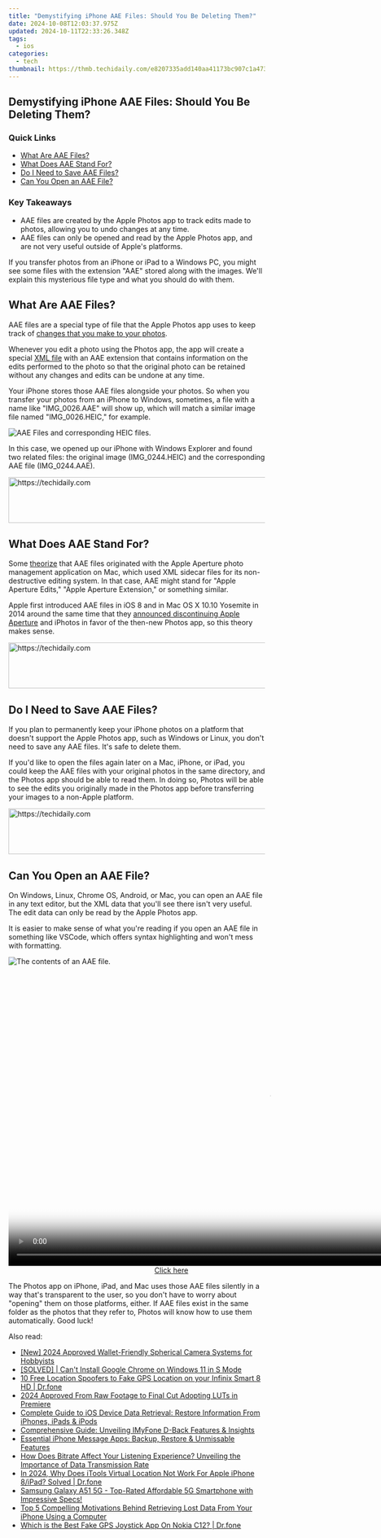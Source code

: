 ```yaml
---
title: "Demystifying iPhone AAE Files: Should You Be Deleting Them?"
date: 2024-10-08T12:03:37.975Z
updated: 2024-10-11T22:33:26.348Z
tags:
  - ios
categories:
  - tech
thumbnail: https://thmb.techidaily.com/e8207335add140aa41173bc907c1a473d602bd8fa2c8281dbf1ed71dadcf9f50.jpg
---
```


## Demystifying iPhone AAE Files: Should You Be Deleting Them?

### Quick Links

* [What Are AAE Files?](https://facebook-clips.techidaily.com/must-collect-blog-for-business-8-trending-videos-on-facebook-for-2024/)
* [What Does AAE Stand For?](https://fox-hovers.techidaily.com/new-blitz-photography-crafting-quick-google-collage-images-for-2024/)
* [Do I Need to Save AAE Files?](https://screen-recording.techidaily.com/updated-in-2024-endless-video-recording-program/)
* [Can You Open an AAE File?](https://extra-hints.techidaily.com/in-2024-best-gopro-tools-for-deep-sea-cinematography/)

### Key Takeaways

* AAE files are created by the Apple Photos app to track edits made to photos, allowing you to undo changes at any time.
* AAE files can only be opened and read by the Apple Photos app, and are not very useful outside of Apple's platforms.

 If you transfer photos from an iPhone or iPad to a Windows PC, you might see some files with the extension "AAE" stored along with the images. We'll explain this mysterious file type and what you should do with them.

##  What Are AAE Files?

 AAE files are a special type of file that the Apple Photos app uses to keep track of [changes that you make to your photos](https://screen-recording.techidaily.com/new-2024-approved-android-capture-king-spam-free-edition/).

 Whenever you edit a photo using the Photos app, the app will create a special [XML file](https://some-guidance.techidaily.com/updated-the-foremost-audiovideo-makers-online-guidebook/) with an AAE extension that contains information on the edits performed to the photo so that the original photo can be retained without any changes and edits can be undone at any time.

 Your iPhone stores those AAE files alongside your photos. So when you transfer your photos from an iPhone to Windows, sometimes, a file with a name like "IMG\_0026.AAE" will show up, which will match a similar image file named "IMG\_0026.HEIC," for example.

![AAE Files and corresponding HEIC files.](https://static1.howtogeekimages.com/wordpress/wp-content/uploads/2023/10/2023-10-31_09h49_10.png) 

 In this case, we opened up our iPhone with Windows Explorer and found two related files: the original image (IMG\_0244.HEIC) and the corresponding AAE file (IMG\_0244.AAE). 

<!-- affiliate ads begin -->
<a href="https://aidotcom.pxf.io/c/5597632/2134501/19576" target="_top" id="2134501">
  <img src="//a.impactradius-go.com/display-ad/19576-2134501" border="0" alt="https://techidaily.com" width="640" height="90"/>
</a>
<img height="0" width="0" src="https://aidotcom.pxf.io/i/5597632/2134501/19576" style="position:absolute;visibility:hidden;" border="0" />
<!-- affiliate ads end -->

##  What Does AAE Stand For?

 Some [theorize](https://photo.stackexchange.com/questions/122302/what-does-the-apple-aae-file-extension-stand-for) that AAE files originated with the Apple Aperture photo management application on Mac, which used XML sidecar files for its non-destructive editing system. In that case, AAE might stand for "Apple Aperture Edits," "Apple Aperture Extension," or something similar.

 Apple first introduced AAE files in iOS 8 and in Mac OS X 10.10 Yosemite in 2014 around the same time that they [announced discontinuing Apple Aperture](https://support.apple.com/en-us/HT209594) and iPhotos in favor of the then-new Photos app, so this theory makes sense.

<!-- affiliate ads begin -->
<a href="https://ephamedtechinc.pxf.io/c/5597632/2126493/26400" target="_top" id="2126493">
  <img src="//a.impactradius-go.com/display-ad/26400-2126493" border="0" alt="https://techidaily.com" width="640" height="90"/>
</a>
<img height="0" width="0" src="https://ephamedtechinc.pxf.io/i/5597632/2126493/26400" style="position:absolute;visibility:hidden;" border="0" />
<!-- affiliate ads end -->

##  Do I Need to Save AAE Files?

 If you plan to permanently keep your iPhone photos on a platform that doesn't support the Apple Photos app, such as Windows or Linux, you don't need to save any AAE files. It's safe to delete them.

 If you'd like to open the files again later on a Mac, iPhone, or iPad, you could keep the AAE files with your original photos in the same directory, and the Photos app should be able to read them. In doing so, Photos will be able to see the edits you originally made in the Photos app before transferring your images to a non-Apple platform.

<!-- affiliate ads begin -->
<a href="https://appsumo.8odi.net/c/5597632/2049391/7443" target="_top" id="2049391">
  <img src="//a.impactradius-go.com/display-ad/7443-2049391" border="0" alt="https://techidaily.com" width="728" height="90"/>
</a>
<img height="0" width="0" src="https://appsumo.8odi.net/i/5597632/2049391/7443" style="position:absolute;visibility:hidden;" border="0" />
<!-- affiliate ads end -->

##  Can You Open an AAE File?

 On Windows, Linux, Chrome OS, Android, or Mac, you can open an AAE file in any text editor, but the XML data that you'll see there isn't very useful. The edit data can only be read by the Apple Photos app. 

 It is easier to make sense of what you're reading if you open an AAE file in something like VSCode, which offers syntax highlighting and won't mess with formatting. 

![The contents of an AAE file.](https://static1.howtogeekimages.com/wordpress/wp-content/uploads/2023/10/text-of-an-aae-file.png) 

<!-- affiliate ads begin -->
<span id="1444782">
					<video width="1024" height="576" style="cursor:pointer"
           poster="//a.impactradius-go.com/display-clicktoplayimage/1444782.png"
           onclick="if(!this.playClicked){this.play();this.setAttribute('controls',true);this.playClicked=true;}">
	   <source src="//a.impactradius-go.com/display-ad/14559-1444782">
	   <img src="//a.impactradius-go.com/display-clicktoplayimage/1444782.png" style="border: none; height: 100%; width: 100%; object-fit: contain">
	</video>
	<div style="width:640px;text-align:center"><a href="javascript:window.open(decodeURIComponent('https%3A%2F%2Fpropmoneyinc.pxf.io%2Fc%2F5597632%2F1444782%2F14559'), '_blank');void(0);">Click here</a></div>
</span>
<img height="0" width="0" src="https://imp.pxf.io/i/5597632/1444782/14559" style="position:absolute;visibility:hidden;" border="0" />
<!-- affiliate ads end -->

 The Photos app on iPhone, iPad, and Mac uses those AAE files silently in a way that's transparent to the user, so you don't have to worry about "opening" them on those platforms, either. If AAE files exist in the same folder as the photos that they refer to, Photos will know how to use them automatically. Good luck!

<ins class="adsbygoogle"
     style="display:block"
     data-ad-format="autorelaxed"
     data-ad-client="ca-pub-7571918770474297"
     data-ad-slot="1223367746"></ins>

<ins class="adsbygoogle"
     style="display:block"
     data-ad-client="ca-pub-7571918770474297"
     data-ad-slot="8358498916"
     data-ad-format="auto"
     data-full-width-responsive="true"></ins>

<span class="atpl-alsoreadstyle">Also read:</span>
<div><ul>
<li><a href="https://fox-hovers.techidaily.com/new-2024-approved-wallet-friendly-spherical-camera-systems-for-hobbyists/"><u>[New] 2024 Approved Wallet-Friendly Spherical Camera Systems for Hobbyists</u></a></li>
<li><a href="https://techidaily.com/solved-cant-install-google-chrome-on-windows-11-in-s-mode/"><u>[SOLVED] | Can't Install Google Chrome on Windows 11 in S Mode</u></a></li>
<li><a href="https://android-location.techidaily.com/10-free-location-spoofers-to-fake-gps-location-on-your-infinix-smart-8-hd-drfone-by-drfone-virtual/"><u>10 Free Location Spoofers to Fake GPS Location on your Infinix Smart 8 HD | Dr.fone</u></a></li>
<li><a href="https://some-knowledge.techidaily.com/2024-approved-from-raw-footage-to-final-cut-adopting-luts-in-premiere/"><u>2024 Approved From Raw Footage to Final Cut Adopting LUTs in Premiere</u></a></li>
<li><a href="https://os-tips.techidaily.com/complete-guide-to-ios-device-data-retrieval-restore-information-from-iphones-ipads-and-ipods/"><u>Complete Guide to iOS Device Data Retrieval: Restore Information From iPhones, iPads & iPods</u></a></li>
<li><a href="https://os-tips.techidaily.com/comprehensive-guide-unveiling-imyfone-d-back-features-and-insights/"><u>Comprehensive Guide: Unveiling IMyFone D-Back Features & Insights</u></a></li>
<li><a href="https://os-tips.techidaily.com/essential-iphone-message-apps-backup-restore-and-unmissable-features/"><u>Essential iPhone Message Apps: Backup, Restore & Unmissable Features</u></a></li>
<li><a href="https://blog-min.techidaily.com/how-does-bitrate-affect-your-listening-experience-unveiling-the-importance-of-data-transmission-rate/"><u>How Does Bitrate Affect Your Listening Experience? Unveiling the Importance of Data Transmission Rate</u></a></li>
<li><a href="https://iphone-location.techidaily.com/in-2024-why-does-itools-virtual-location-not-work-for-apple-iphone-8ipad-solved-drfone-by-drfone-virtual-ios/"><u>In 2024, Why Does iTools Virtual Location Not Work For Apple iPhone 8/iPad? Solved | Dr.fone</u></a></li>
<li><a href="https://buynow-reviews.techidaily.com/samsung-galaxy-a51-5g-top-rated-affordable-5g-smartphone-with-impressive-specs/"><u>Samsung Galaxy A51 5G - Top-Rated Affordable 5G Smartphone with Impressive Specs!</u></a></li>
<li><a href="https://os-tips.techidaily.com/top-5-compelling-motivations-behind-retrieving-lost-data-from-your-iphone-using-a-computer/"><u>Top 5 Compelling Motivations Behind Retrieving Lost Data From Your iPhone Using a Computer</u></a></li>
<li><a href="https://fake-location.techidaily.com/which-is-the-best-fake-gps-joystick-app-on-nokia-c12-drfone-by-drfone-virtual-android/"><u>Which is the Best Fake GPS Joystick App On Nokia C12? | Dr.fone</u></a></li>
</ul></div>


